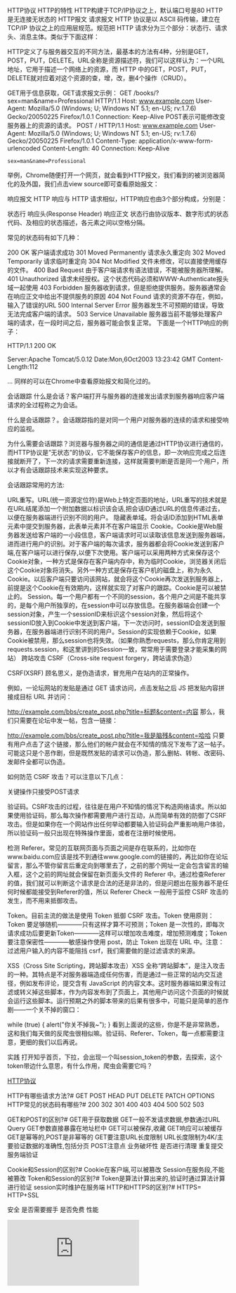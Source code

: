 HTTP协议
HTTP的特性
HTTP构建于TCP/IP协议之上，默认端口号是80
HTTP是无连接无状态的
HTTP报文
请求报文
HTTP 协议是以 ASCII 码传输，建立在 TCP/IP 协议之上的应用层规范。规范把 HTTP 请求分为三个部分：状态行、请求头、消息主体。类似于下面这样：

<method> <request-URL> <version>
<headers>

<entity-body>
HTTP定义了与服务器交互的不同方法，最基本的方法有4种，分别是GET，POST，PUT，DELETE。URL全称是资源描述符，我们可以这样认为：一个URL地址，它用于描述一个网络上的资源，而 HTTP 中的GET，POST，PUT，DELETE就对应着对这个资源的查，增，改，删4个操作（CRUD）。

GET用于信息获取，GET请求报文示例：
    GET /books/?sex=man&name=Professional HTTP/1.1
    Host: www.example.com
    User-Agent: Mozilla/5.0 (Windows; U; Windows NT 5.1; en-US; rv:1.7.6)
    Gecko/20050225 Firefox/1.0.1
    Connection: Keep-Alive
POST表示可能修改变服务器上的资源的请求。
    POST / HTTP/1.1
    Host: www.example.com
    User-Agent: Mozilla/5.0 (Windows; U; Windows NT 5.1; en-US; rv:1.7.6)
    Gecko/20050225 Firefox/1.0.1
    Content-Type: application/x-www-form-urlencoded
    Content-Length: 40
    Connection: Keep-Alive

    sex=man&name=Professional  
举例，Chrome随便打开一个网页，就会看到HTTP报文，我们看到的被浏览器简化的及外国，我们点击view source即可查看原始报文：




响应报文
HTTP 响应与 HTTP 请求相似，HTTP响应也由3个部分构成，分别是：

状态行
响应头(Response Header)
响应正文
状态行由协议版本、数字形式的状态代码、及相应的状态描述，各元素之间以空格分隔。

常见的状态码有如下几种：

200 OK 客户端请求成功
301 Moved Permanently 请求永久重定向
302 Moved Temporarily 请求临时重定向
304 Not Modified 文件未修改，可以直接使用缓存的文件。
400 Bad Request 由于客户端请求有语法错误，不能被服务器所理解。
401 Unauthorized 请求未经授权。这个状态代码必须和WWW-Authenticate报头域一起使用
403 Forbidden 服务器收到请求，但是拒绝提供服务。服务器通常会在响应正文中给出不提供服务的原因
404 Not Found 请求的资源不存在，例如，输入了错误的URL
500 Internal Server Error 服务器发生不可预期的错误，导致无法完成客户端的请求。
503 Service Unavailable 服务器当前不能够处理客户端的请求，在一段时间之后，服务器可能会恢复正常。
下面是一个HTTP响应的例子：

HTTP/1.1 200 OK

Server:Apache Tomcat/5.0.12
Date:Mon,6Oct2003 13:23:42 GMT
Content-Length:112

<html>...
同样的可以在Chrome中查看原始报文和简化过的。



会话跟踪
什么是会话？客户端打开与服务器的连接发出请求到服务器响应客户端请求的全过程称之为会话。

什么是会话跟踪？。会话跟踪指的是对同一个用户对服务器的连续的请求和接受响应的监视。

为什么需要会话跟踪？浏览器与服务器之间的通信是通过HTTP协议进行通信的，而HTTP协议是”无状态”的协议，它不能保存客户的信息，即一次响应完成之后连接就断开了，下一次的请求需要重新连接，这样就需要判断是否是同一个用户，所以才有会话跟踪技术来实现这种要求。

会话跟踪常用的方法:

URL重写。URL(统一资源定位符)是Web上特定页面的地址，URL重写的技术就是在URL结尾添加一个附加数据以标识该会话,把会话ID通过URL的信息传递过去，以便在服务器端进行识别不同的用户。
隐藏表单域。将会话ID添加到HTML表单元素中提交到服务器，此表单元素并不在客户端显示
Cookie。Cookie是Web服务器发送给客户端的一小段信息，客户端请求时可以读取该信息发送到服务器端，进而进行用户的识别。对于客户端的每次请求，服务器都会将Cookie发送到客户端,在客户端可以进行保存,以便下次使用。客户端可以采用两种方式来保存这个Cookie对象，一种方式是保存在客户端内存中，称为临时Cookie，浏览器关闭后这个Cookie对象将消失。另外一种方式是保存在客户机的磁盘上，称为永久Cookie。以后客户端只要访问该网站，就会将这个Cookie再次发送到服务器上，前提是这个Cookie在有效期内，这样就实现了对客户的跟踪。Cookie是可以被禁止的。
Session。每一个用户都有一个不同的session，各个用户之间是不能共享的，是每个用户所独享的，在session中可以存放信息。在服务器端会创建一个session对象，产生一个sessionID来标识这个session对象，然后将这个sessionID放入到Cookie中发送到客户端，下一次访问时，sessionID会发送到服务器，在服务器端进行识别不同的用户。Session的实现依赖于Cookie，如果Cookie被禁用，那么session也将失效。（如果你熟悉requests，那么你肯定用到requests.session，和这里讲到的Session一致，常常用于需要登录才能采集的网站）
跨站攻击
CSRF（Cross-site request forgery，跨站请求伪造）

CSRF(XSRF) 顾名思义，是伪造请求，冒充用户在站内的正常操作。

例如，一论坛网站的发贴是通过 GET 请求访问，点击发贴之后 JS 把发贴内容拼接成目标 URL 并访问：

http://example.com/bbs/create_post.php?title=标题&content=内容
那么，我们只需要在论坛中发一帖，包含一链接：

http://example.com/bbs/create_post.php?title=我是脑残&content=哈哈
只要有用户点击了这个链接，那么他们的帐户就会在不知情的情况下发布了这一帖子。可能这只是个恶作剧，但是既然发贴的请求可以伪造，那么删帖、转帐、改密码、发邮件全都可以伪造。

如何防范 CSRF 攻击？可以注意以下几点：

关键操作只接受POST请求

验证码。CSRF攻击的过程，往往是在用户不知情的情况下构造网络请求。所以如果使用验证码，那么每次操作都需要用户进行互动，从而简单有效的防御了CSRF攻击。但是如果你在一个网站作出任何举动都要输入验证码会严重影响用户体验，所以验证码一般只出现在特殊操作里面，或者在注册时候使用。

检测 Referer。常见的互联网页面与页面之间是存在联系的，比如你在www.baidu.com应该是找不到通往www.google.com的链接的，再比如你在论坛留言，那么不管你留言后重定向到哪里去了，之前的那个网址一定会包含留言的输入框，这个之前的网址就会保留在新页面头文件的 Referer 中。通过检查Referer的值，我们就可以判断这个请求是合法的还是非法的，但是问题出在服务器不是任何时候都能接受到Referer的值，所以 Referer Check 一般用于监控 CSRF 攻击的发生，而不用来抵御攻击。

Token。目前主流的做法是使用 Token 抵御 CSRF 攻击。Token 使用原则：Token 要足够随机————只有这样才算不可预测；Token 是一次性的，即每次请求成功后要更新Token————这样可以增加攻击难度，增加预测难度；Token 要注意保密性————敏感操作使用 post，防止 Token 出现在 URL 中。注意：过滤用户输入的内容不能阻挡 csrf，我们需要做的是过滤请求的来源。

XSS（Cross Site Scripting，跨站脚本攻击）XSS 全称“跨站脚本”，是注入攻击的一种。其特点是不对服务器端造成任何伤害，而是通过一些正常的站内交互途径，例如发布评论，提交含有 JavaScript 的内容文本。这时服务器端如果没有过滤或转义掉这些脚本，作为内容发布到了页面上，其他用户访问这个页面的时候就会运行这些脚本。运行预期之外的脚本带来的后果有很多中，可能只是简单的恶作剧——一个关不掉的窗口：

while (true) {
    alert("你关不掉我~");
}
看到上面说的这些，你是不是非常熟悉，这和我们每天做的反爬虫很相似嘛。验证码、Referer、Token，每一点都需要注意，更细的我们以后再说。

实践
打开知乎首页，下拉，会出现一个叫session_token的参数，去探索，这个token带边什么意思，有什么作用，爬虫会需要它吗？

[HTTP协议](https://zhangslob.github.io/docs/network/HTTP/)



HTTP有哪些请求方法?#
GET
POST
HEAD
PUT
DELETE
PATCH
OPTIONS
HTTP常见的状态码有哪些?#
200 302 301 400 403 404 500 502 503

GET和POST的区别?#
GET用于获取数据
GET一般不发请求数据,参数通过URL Query
GET参数直接暴露在地址栏中
GET可以被保存,收藏
GET响应可以被缓存
GET是幂等的,POST是非幂等的
GET要注意URL长度限制 URL长度限制为4K/主要验证数据的准确性,包括分页
POST注意点 业务破坏性 是否进行清理 重复提交 服务端验证

Cookie和Session的区别?#
Cookie在客户端,可以被篡改
Session在服务段,不能被篡改
Token和Session的区别?#
Token是算法计算出来的,验证时通过算法计算进行验证
session实时维护在服务端
HTTP和HTTPS的区别?#
HTTPS= HTTP+SSL

安全
是否需要握手
是否免费
性能

![Python自动化测试面试题-接口篇](https://www.cnblogs.com/superhin/p/12616452.html)